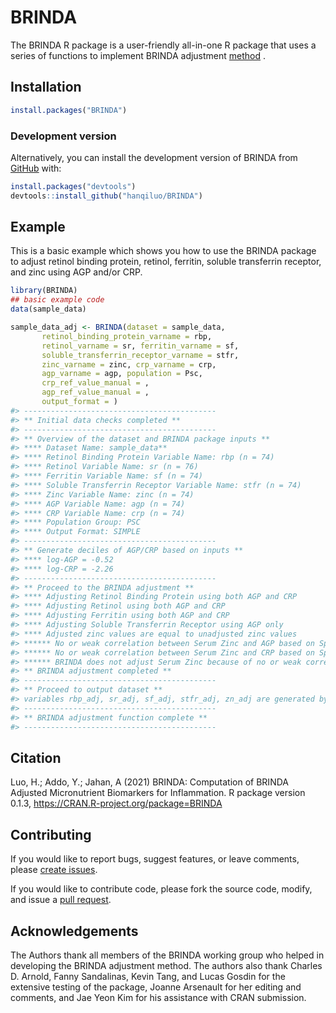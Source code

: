 
<!-- README.md is generated from README.Rmd. Please edit that file -->

# BRINDA

<!-- badges: start -->
<!-- badges: end -->

The BRINDA R package is a user-friendly all-in-one R package that uses a
series of functions to implement BRINDA adjustment
[method](https://brinda-nutrition.org/publications/) .

## Installation

``` r
install.packages("BRINDA")
```

### Development version

Alternatively, you can install the development version of BRINDA from
[GitHub](https://github.com/) with:

``` r
install.packages("devtools")
devtools::install_github("hanqiluo/BRINDA")
```

## Example

This is a basic example which shows you how to use the BRINDA package to
adjust retinol binding protein, retinol, ferritin, soluble transferrin
receptor, and zinc using AGP and/or CRP.

``` r
library(BRINDA)
## basic example code
data(sample_data)

sample_data_adj <- BRINDA(dataset = sample_data,
       retinol_binding_protein_varname = rbp,
       retinol_varname = sr, ferritin_varname = sf,
       soluble_transferrin_receptor_varname = stfr,
       zinc_varname = zinc, crp_varname = crp,
       agp_varname = agp, population = Psc,
       crp_ref_value_manual = ,
       agp_ref_value_manual = ,
       output_format = )
#> -------------------------------------------
#> ** Initial data checks completed **
#> -------------------------------------------
#> ** Overview of the dataset and BRINDA package inputs **
#> **** Dataset Name: sample_data**
#> **** Retinol Binding Protein Variable Name: rbp (n = 74)
#> **** Retinol Variable Name: sr (n = 76)
#> **** Ferritin Variable Name: sf (n = 74)
#> **** Soluble Transferrin Receptor Variable Name: stfr (n = 74)
#> **** Zinc Variable Name: zinc (n = 74)
#> **** AGP Variable Name: agp (n = 74)
#> **** CRP Variable Name: crp (n = 74)
#> **** Population Group: PSC
#> **** Output Format: SIMPLE
#> -------------------------------------------
#> ** Generate deciles of AGP/CRP based on inputs **
#> **** log-AGP = -0.52
#> **** log-CRP = -2.26
#> -------------------------------------------
#> ** Proceed to the BRINDA adjustment **
#> **** Adjusting Retinol Binding Protein using both AGP and CRP
#> **** Adjusting Retinol using both AGP and CRP
#> **** Adjusting Ferritin using both AGP and CRP
#> **** Adjusting Soluble Transferrin Receptor using AGP only
#> **** Adjusted zinc values are equal to unadjusted zinc values
#> ****** No or weak correlation between Serum Zinc and AGP based on Spearman correlation measures
#> ****** No or weak correlation between Serum Zinc and CRP based on Spearman correlation measures
#> ****** BRINDA does not adjust Serum Zinc because of no or weak correlation between Serum Zinc and AGP/CRP
#> ** BRINDA adjustment completed **
#> -------------------------------------------
#> ** Proceed to output dataset **
#> variables rbp_adj, sr_adj, sf_adj, stfr_adj, zn_adj are generated by the BRINDA function
#> -------------------------------------------
#> ** BRINDA adjustment function complete **
#> -------------------------------------------
```

## Citation

Luo, H.; Addo, Y.; Jahan, A (2021) BRINDA: Computation of BRINDA
Adjusted Micronutrient Biomarkers for Inflammation. R package version
0.1.3, <https://CRAN.R-project.org/package=BRINDA>

## Contributing

If you would like to report bugs, suggest features, or leave comments,
please [create issues](https://github.com/hanqiluo/BRINDA/issues).

If you would like to contribute code, please fork the source code,
modify, and issue a [pull
request](https://github.com/hanqiluo/BRINDA/pulls).

## Acknowledgements

The Authors thank all members of the BRINDA working group who helped in
developing the BRINDA adjustment method. The authors also thank Charles
D. Arnold, Fanny Sandalinas, Kevin Tang, and Lucas Gosdin for the
extensive testing of the package, Joanne Arsenault for her editing and
comments, and Jae Yeon Kim for his assistance with CRAN submission.
